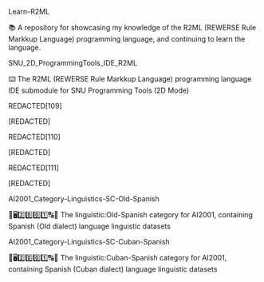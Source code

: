 
Learn-R2ML

📚️ A repository for showcasing my knowledge of the R2ML (REWERSE Rule Markkup Language) programming language, and continuing to learn the language.

SNU_2D_ProgrammingTools_IDE_R2ML

⌨️ The R2ML (REWERSE Rule Markkup Language) programming language IDE submodule for SNU Programming Tools (2D Mode) 

REDACTED[109]

[REDACTED]

REDACTED[110]

[REDACTED]

REDACTED[111]

[REDACTED]

AI2001_Category-Linguistics-SC-Old-Spanish

🧠️🖥️2️⃣️0️⃣️0️⃣️1️⃣️🔠️🔢️ The linguistic:Old-Spanish category for AI2001, containing Spanish (Old dialect) language linguistic datasets 

AI2001_Category-Linguistics-SC-Cuban-Spanish

🧠️🖥️2️⃣️0️⃣️0️⃣️1️⃣️🔠️🔢️ The linguistic:Cuban-Spanish category for AI2001, containing Spanish (Cuban dialect) language linguistic datasets 

